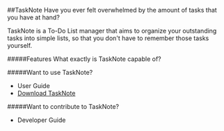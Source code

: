 ##TaskNote
Have you ever felt overwhelmed by the amount of tasks that you have at hand?

TaskNote is a To-Do List manager that aims to organize your outstanding tasks into simple lists, so that you don't have to remember those tasks yourself.

#####Features
What exactly is TaskNote capable of?

#####Want to use TaskNote?
* User Guide
* [Download TaskNote](https://github.com/CS2103JAN2016-W15-2J/main/blob/master/TaskNote.jar)

#####Want to contribute to TaskNote?
* Developer Guide
